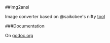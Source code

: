 ##img2ansi

Image converter based on @saikobee's nifty [tool](https://github.com/saikobee/bin/blob/master/img2ansi)

###Documentation

On [godoc.org](http://godoc.org/github.com/bmatsuo/img2ansi)
